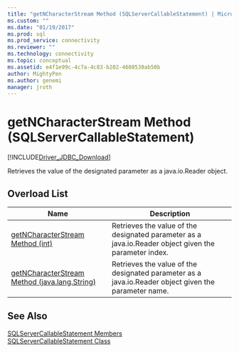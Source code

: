 ```yaml
---
title: "getNCharacterStream Method (SQLServerCallableStatement) | Microsoft Docs"
ms.custom: ""
ms.date: "01/19/2017"
ms.prod: sql
ms.prod_service: connectivity
ms.reviewer: ""
ms.technology: connectivity
ms.topic: conceptual
ms.assetid: e4f1e99c-4c7a-4c83-b202-4608538ab50b
author: MightyPen
ms.author: genemi
manager: jroth
---
```

# getNCharacterStream Method (SQLServerCallableStatement)
[!INCLUDE[Driver_JDBC_Download](../../../includes/driver_jdbc_download.md)]

  Retrieves the value of the designated parameter as a java.io.Reader object.  
  
## Overload List  
  
|Name|Description|  
|----------|-----------------|  
|[getNCharacterStream Method &#40;int&#41;](../../../connect/jdbc/reference/getncharacterstream-method-int.md)|Retrieves the value of the designated parameter as a java.io.Reader object given the parameter index.|  
|[getNCharacterStream Method &#40;java.lang.String&#41;](../../../connect/jdbc/reference/getncharacterstream-method-java-lang-string.md)|Retrieves the value of the designated parameter as a java.io.Reader object given the parameter name.|  
  
## See Also  
 [SQLServerCallableStatement Members](../../../connect/jdbc/reference/sqlservercallablestatement-members.md)   
 [SQLServerCallableStatement Class](../../../connect/jdbc/reference/sqlservercallablestatement-class.md)  
  
  
